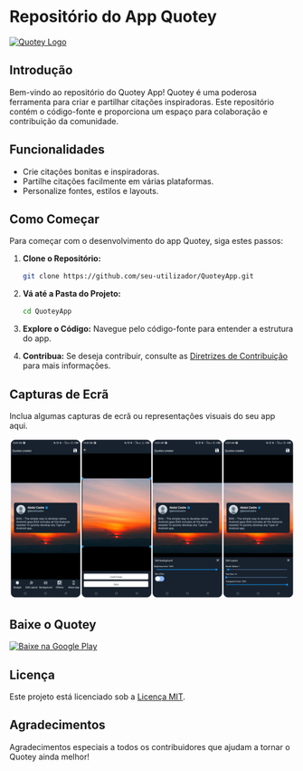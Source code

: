 # Repositório do App Quotey

[![Quotey Logo](images/quotey-logo.png)](https://play.google.com/store/apps/details?id=com.abdullcade.Quotey)

## Introdução

Bem-vindo ao repositório do Quotey App! Quotey é uma poderosa ferramenta para criar e partilhar citações inspiradoras. Este repositório contém o código-fonte e proporciona um espaço para colaboração e contribuição da comunidade.

## Funcionalidades

- Crie citações bonitas e inspiradoras.
- Partilhe citações facilmente em várias plataformas.
- Personalize fontes, estilos e layouts.

## Como Começar

Para começar com o desenvolvimento do app Quotey, siga estes passos:

1. **Clone o Repositório:**
   ```bash
   git clone https://github.com/seu-utilizador/QuoteyApp.git
   ```

2. **Vá até a Pasta do Projeto:**
   ```bash
   cd QuoteyApp
   ```

3. **Explore o Código:**
   Navegue pelo código-fonte para entender a estrutura do app.

4. **Contribua:**
   Se deseja contribuir, consulte as [Diretrizes de Contribuição](CONTRIBUTING.md) para mais informações.

## Capturas de Ecrã

Inclua algumas capturas de ecrã ou representações visuais do seu app aqui.

![Captura de Ecrã 1](Picsart_22-11-10_12-08-14-105[1].jpg)

## Baixe o Quotey

[![Baixe na Google Play](images/google-play-badge.png)](https://play.google.com/store/apps/details?id=com.abdullcade.Quotey)

## Licença

Este projeto está licenciado sob a [Licença MIT](LICENSE).

## Agradecimentos

Agradecimentos especiais a todos os contribuidores que ajudam a tornar o Quotey ainda melhor!
